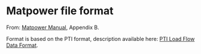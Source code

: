 # Matpower file format

From: [Matpower Manual](https://matpower.org/docs/MATPOWER-manual-8.0b1.pdf), Appendix B.

Format is based on the PTI format, description available here: [PTI Load Flow Data Format](https://labs.ece.uw.edu/pstca/formats/pti.txt).

